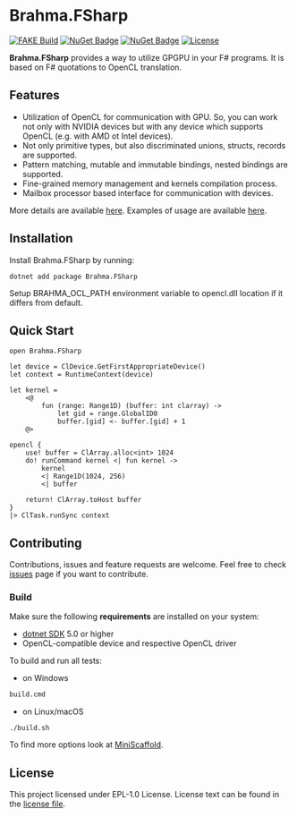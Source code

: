# Brahma.FSharp 

[![FAKE Build](https://github.com/YaccConstructor/Brahma.FSharp/actions/workflows/build-on-push.yml/badge.svg)](https://github.com/YaccConstructor/Brahma.FSharp/actions/workflows/build-on-push.yml) 
[![NuGet Badge](https://buildstats.info/nuget/Brahma.FSharp)](https://www.nuget.org/packages/Brahma.FSharp/)
[![NuGet Badge](https://buildstats.info/nuget/Brahma.FSharp?includePreReleases=true)](https://www.nuget.org/packages/Brahma.FSharp/)
[![License](https://img.shields.io/badge/License-EPL_1.0-red.svg)](https://opensource.org/licenses/EPL-1.0)

**Brahma.FSharp** provides a way to utilize GPGPU in your F# programs. It is based on F# quotations to OpenCL translation.

## Features
* Utilization of OpenCL for communication with GPU. So, you can work not only with NVIDIA devices but with any device which supports OpenCL (e.g. with AMD ot Intel devices).
* Not only primitive types, but also discriminated unions, structs, records are supported.
* Pattern matching, mutable and immutable bindings, nested bindings are supported.
* Fine-grained memory management and kernels compilation process.
* Mailbox processor based interface for communication with devices.

More details are available [here](https://yaccconstructor.github.io/Brahma.FSharp/).
Examples of usage are available [here](https://github.com/YaccConstructor/Brahma.FSharp.Examples).

## Installation
Install Brahma.FSharp by running:
```shell
dotnet add package Brahma.FSharp
```

Setup BRAHMA_OCL_PATH environment variable to opencl.dll location if it differs from default.

## Quick Start
```f# script
open Brahma.FSharp

let device = ClDevice.GetFirstAppropriateDevice()
let context = RuntimeContext(device)

let kernel =
    <@
        fun (range: Range1D) (buffer: int clarray) ->
            let gid = range.GlobalID0
            buffer.[gid] <- buffer.[gid] + 1
    @>

opencl {
    use! buffer = ClArray.alloc<int> 1024
    do! runCommand kernel <| fun kernel ->
        kernel
        <| Range1D(1024, 256)
        <| buffer

    return! ClArray.toHost buffer
}
|> ClTask.runSync context
```

## Contributing
Contributions, issues and feature requests are welcome.
Feel free to check [issues](https://github.com/YaccConstructor/Brahma.FSharp/issues) page if you want to contribute.

[//]: # (We use [MiniScaffold]&#40;https://github.com/TheAngryByrd/MiniScaffold&#41; template for this library.)

### Build
Make sure the following **requirements** are installed on your system:
- [dotnet SDK](https://dotnet.microsoft.com/en-us/download/dotnet/5.0) 5.0 or higher
- OpenCL-compatible device and respective OpenCL driver

To build and run all tests:

- on Windows
```cmd
build.cmd 
```

- on Linux/macOS
```shell
./build.sh 
```
To find more options look at [MiniScaffold](https://github.com/TheAngryByrd/MiniScaffold).

## License
This project licensed under EPL-1.0 License. License text can be found in the [license file](https://github.com/YaccConstructor/Brahma.FSharp/blob/master/LICENSE.md).
 

